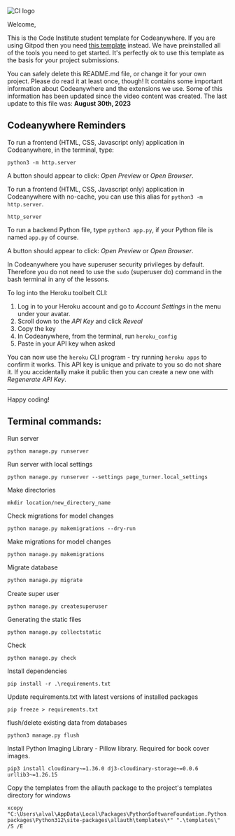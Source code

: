 ![CI logo](https://codeinstitute.s3.amazonaws.com/fullstack/ci_logo_small.png)

Welcome,

This is the Code Institute student template for Codeanywhere. If you are using Gitpod then you need [this template](https://github.com/Code-Institute-Org/gitpod-full-template) instead.  We have preinstalled all of the tools you need to get started. It's perfectly ok to use this template as the basis for your project submissions.

You can safely delete this README.md file, or change it for your own project. Please do read it at least once, though! It contains some important information about Codeanywhere and the extensions we use. Some of this information has been updated since the video content was created. The last update to this file was: **August 30th, 2023**

## Codeanywhere Reminders

To run a frontend (HTML, CSS, Javascript only) application in Codeanywhere, in the terminal, type:

`python3 -m http.server`

A button should appear to click: _Open Preview_ or _Open Browser_.

To run a frontend (HTML, CSS, Javascript only) application in Codeanywhere with no-cache, you can use this alias for `python3 -m http.server`.

`http_server`

To run a backend Python file, type `python3 app.py`, if your Python file is named `app.py` of course.

A button should appear to click: _Open Preview_ or _Open Browser_.

In Codeanywhere you have superuser security privileges by default. Therefore you do not need to use the `sudo` (superuser do) command in the bash terminal in any of the lessons.

To log into the Heroku toolbelt CLI:

1. Log in to your Heroku account and go to _Account Settings_ in the menu under your avatar.
2. Scroll down to the _API Key_ and click _Reveal_
3. Copy the key
4. In Codeanywhere, from the terminal, run `heroku_config`
5. Paste in your API key when asked

You can now use the `heroku` CLI program - try running `heroku apps` to confirm it works. This API key is unique and private to you so do not share it. If you accidentally make it public then you can create a new one with _Regenerate API Key_.

---

Happy coding!
## Terminal commands: 

Run server 
```shell
python manage.py runserver  
```

Run server with local settings
```console
python manage.py runserver --settings page_turner.local_settings
```

Make directories 
```
mkdir location/new_directory_name
```

Check migrations for model changes
```
python manage.py makemigrations --dry-run
```    

Make migrations for model changes
```
python manage.py makemigrations
```    

Migrate database
```bash
python manage.py migrate
```

Create super user
```
python manage.py createsuperuser
```

Generating the static files
```
python manage.py collectstatic  
```                                   

Check
```
python manage.py check
```

Install dependencies
```
pip install -r .\requirements.txt
```

Update requirements.txt with latest versions of installed packages
```
pip freeze > requirements.txt
```

flush/delete existing data from databases 
```
python3 manage.py flush
```

Install Python Imaging Library - Pillow library. Required for book cover images.
```
pip3 install cloudinary~=1.36.0 dj3-cloudinary-storage~=0.0.6 urllib3~=1.26.15
```


Copy the templates from the allauth package to the project's templates directory for windows
```
xcopy "C:\Users\alval\AppData\Local\Packages\PythonSoftwareFoundation.Python.3.12_qbz5n2kfra8p0\LocalCache\local-packages\Python312\site-packages\allauth\templates\*" ".\templates\" /S /E
```